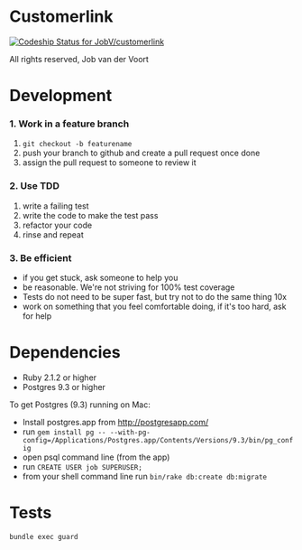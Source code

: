 # Customerlink

[ ![Codeship Status for JobV/customerlink](https://www.codeship.io/projects/4a525530-2479-0132-1117-12e55c6fdf6c/status)](https://www.codeship.io/projects/36867)

All rights reserved, Job van der Voort

# Development

### 1. Work in a feature branch

1. `git checkout -b featurename`
2. push your branch to github and create a pull request once done
3. assign the pull request to someone to review it

### 2. Use TDD

1. write a failing test
2. write the code to make the test pass
3. refactor your code
4. rinse and repeat

### 3. Be efficient

- if you get stuck, ask someone to help you
- be reasonable. We're not striving for 100% test coverage
- Tests do not need to be super fast, but try not to do the same thing 10x
- work on something that you feel comfortable doing, if it's too hard, ask for help

# Dependencies

- Ruby 2.1.2 or higher
- Postgres 9.3 or higher

To get Postgres (9.3) running on Mac:
- Install postgres.app from http://postgresapp.com/
- run `gem install pg -- --with-pg-config=/Applications/Postgres.app/Contents/Versions/9.3/bin/pg_config`
- open psql command line (from the app)
- run `CREATE USER job SUPERUSER;`
- from your shell command line run `bin/rake db:create db:migrate`

# Tests

`bundle exec guard`
